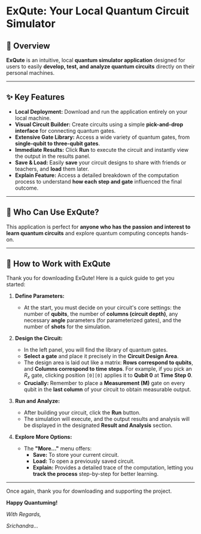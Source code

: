 # ExQute: Your Local Quantum Circuit Simulator

## 📄 Overview

**ExQute** is an intuitive, local **quantum simulator application** designed for users to easily **develop, test, and analyze quantum circuits** directly on their personal machines.

---

## ✨ Key Features

* **Local Deployment:** Download and run the application entirely on your local machine.
* **Visual Circuit Builder:** Create circuits using a simple **pick-and-drop interface** for connecting quantum gates.
* **Extensive Gate Library:** Access a wide variety of quantum gates, from **single-qubit to three-qubit gates**.
* **Immediate Results:** Click **Run** to execute the circuit and instantly view the output in the results panel.
* **Save & Load:** Easily **save** your circuit designs to share with friends or teachers, and **load** them later.
* **Explain Feature:** Access a detailed breakdown of the computation process to understand **how each step and gate** influenced the final outcome.

---

## 🙋 Who Can Use ExQute?

This application is perfect for **anyone who has the passion and interest to learn quantum circuits** and explore quantum computing concepts hands-on.

---

## 🚀 How to Work with ExQute

Thank you for downloading ExQute! Here is a quick guide to get you started:

1.  **Define Parameters:**
    * At the start, you must decide on your circuit's core settings: the number of **qubits**, the number of **columns (circuit depth)**, any necessary **angle** parameters (for parameterized gates), and the number of **shots** for the simulation.

2.  **Design the Circuit:**
    * In the left panel, you will find the library of quantum gates.
    * **Select a gate** and place it precisely in the **Circuit Design Area**.
    * The design area is laid out like a matrix: **Rows correspond to qubits**, and **Columns correspond to time steps**. For example, if you pick an $R_x$ gate, clicking position `[0][0]` applies it to **Qubit 0** at **Time Step 0**.
    * **Crucially:** Remember to place a **Measurement (M)** gate on every qubit in the **last column** of your circuit to obtain measurable output.

3.  **Run and Analyze:**
    * After building your circuit, click the **Run** button.
    * The simulation will execute, and the output results and analysis will be displayed in the designated **Result and Analysis** section.

4.  **Explore More Options:**
    * The **"More..."** menu offers:
        * **Save:** To store your current circuit.
        * **Load:** To open a previously saved circuit.
        * **Explain:** Provides a detailed trace of the computation, letting you **track the process** step-by-step for better learning.

---

Once again, thank you for downloading and supporting the project.

**Happy Quantuming!**

*With Regards,*

*Srichandra...*
